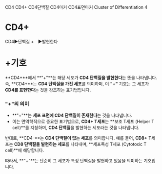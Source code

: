 CD4
CD4+
CD4단백질
CD4마커
CD4표면마커
Cluster of Differentiation 4



# CD4+
CD4▶단백질
+  ▶발현한다
# +기호
**CD4+**에서 **"+"**는 해당 세포가 **CD4 단백질을 발현한다**는 뜻을 나타냅니다. 즉, **CD4+**는 **CD4 단백질을 가진 세포**를 의미하며, 이 **"+"** 기호는 그 세포가 **CD4를 표현한다**는 것을 강조하는 표기법입니다.

### **"+"의 의미**
- **"+"**는 **세포 표면에 CD4 단백질이 존재한다**는 것을 나타냅니다.
- 이는 면역학적으로 중요한 표기법으로, **CD4+ T세포**는 **보조 T세포 (Helper T cell)**를 지칭하며, **CD4 단백질**을 발현하는 세포라는 것을 나타냅니다.

반대로, **CD4-**는 **CD4 단백질이 없는 세포**를 의미합니다. 예를 들어, **CD8+** T세포는 **CD8 단백질을 발현하는 세포**를 나타내며, **세포독성 T세포 (Cytotoxic T cell)**에 해당합니다.

따라서, **"+"**는 단순히 그 세포가 특정 단백질을 발현하고 있음을 의미하는 기호입니다.
